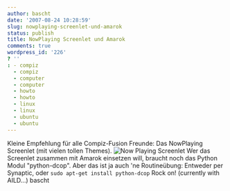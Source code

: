 ```yaml
---
author: bascht
date: '2007-08-24 10:28:59'
slug: nowplaying-screenlet-und-amarok
status: publish
title: NowPlaying Screenlet und Amarok
comments: true
wordpress_id: '226'
? ''
: - compiz
  - compiz
  - computer
  - computer
  - howto
  - howto
  - linux
  - linux
  - ubuntu
  - ubuntu
---
```


Kleine Empfehlung für alle Compiz-Fusion Freunde: Das NowPlaying
Screenlet (mit vielen tollen Themes).
![Now Playing Screenlet](http://www.bascht.com/uploads/2007/08/screenlet.png)
Wer das Screenlet zusammen mit Amarok einsetzen will, braucht noch
das Python Modul "python-dcop". Aber das ist ja auch 'ne
Routineübung: Entweder per Synaptic, oder
`sudo apt-get install python-dcop` Rock on! (currently with
AILD...) bascht


